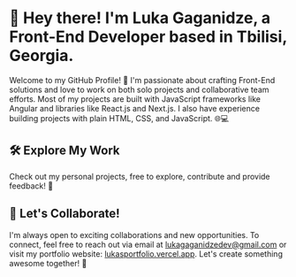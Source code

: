 # 👋 Hey there! I'm Luka Gaganidze, a Front-End Developer based in Tbilisi, Georgia.

Welcome to my GitHub Profile! 🚀
I'm passionate about crafting Front-End solutions and love to work on both solo projects and collaborative team efforts. 
Most of my projects are built with JavaScript frameworks like Angular and libraries like React.js and Next.js. I also have experience building projects with plain HTML, CSS, and JavaScript.  🌐💻


## 🛠️ Explore My Work
Check out my personal projects, free to explore, contribute and provide feedback! 🤝

## 🚀 Let's Collaborate!
I'm always open to exciting collaborations and new opportunities. To connect, feel free to reach out via email at [lukagaganidzedev@gmail.com](mailto:lukagaganidzedev@gmail.com) or visit my portfolio website: [lukasportfolio.vercel.app](https://lukasportfolio.vercel.app). Let's create something awesome together! 🌟

